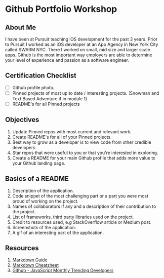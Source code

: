 # Github Portfolio Workshop

## About Me

I have been at Pursuit teaching iOS development for the past 3 years. Prior to Pursuit I worked as an iOS developer at an App Agency in New York City called SWARM NYC. There I worked on small, mid size and larger scale apps. Github is the most important way employers are able to determine your level of experience and passion as a software engineer.

## Certification Checklist 

- [ ] Github profile photo.
- [ ] Pinned projects of most up to date / interesting projects. (Snowman and Text Based Adventure if in module 1)
- [ ] README's for all Pinned projects 

## Objectives 

1. Update Pinned repos with most current and relevant work. 
2. Create README's for all of your Pinned projects. 
3. Best way to grow as a developer is to view code from other credible developers. 
4. Star repos that were useful to you or that you're interested in exploring. 
5. Create a README for your main Github profile that adds more value to your Github landing page. 

## Basics of a README 

1. Description of the application. 
2. Code snippet of the most challenging part or a part you were most proud of working on the project. 
3. Names of collaborators if any and a description of their contribution to the project. 
4. List of frameworks, third party libraries used on the project. 
5. Credit to resources used, e.g StackOverflow article or Medium post. 
6. Screenshots of the application.
7. A gif of an interesting part of the application. 

## Resources 

1. [Markdown Guide](https://www.markdownguide.org/)
2. [Markdown Cheatsheet](https://github.com/adam-p/markdown-here/wiki/Markdown-Cheatsheet)
3. [Github - JavaScript Monthly Trending Developers](https://github.com/trending/developers/javascript?since=monthly)
